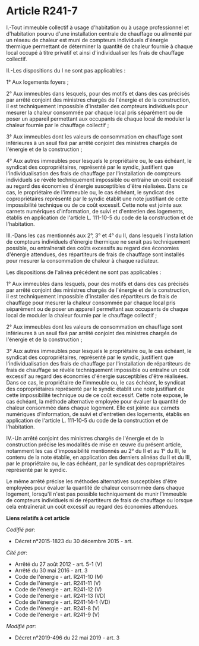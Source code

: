 # Article R241-7

I.-Tout immeuble collectif à usage d'habitation ou à usage professionnel et d'habitation pourvu d'une installation centrale
de chauffage ou alimenté par un réseau de chaleur est muni de compteurs individuels d'énergie thermique permettant de
déterminer la quantité de chaleur fournie à chaque local occupé à titre privatif et ainsi d'individualiser les frais de
chauffage collectif.

II.-Les dispositions du I ne sont pas applicables :

1° Aux logements foyers ;

2° Aux immeubles dans lesquels, pour des motifs et dans des cas précisés par arrêté conjoint des ministres chargés de
l'énergie et de la construction, il est techniquement impossible d'installer des compteurs individuels pour mesurer la
chaleur consommée par chaque local pris séparément ou de poser un appareil permettant aux occupants de chaque local de
moduler la chaleur fournie par le chauffage collectif ;

3° Aux immeubles dont les valeurs de consommation en chauffage sont inférieures à un seuil fixé par arrêté conjoint des
ministres chargés de l'énergie et de la construction ;

4° Aux autres immeubles pour lesquels le propriétaire ou, le cas échéant, le syndicat des copropriétaires, représenté par le
syndic, justifient que l'individualisation des frais de chauffage par l'installation de compteurs individuels se révèle
techniquement impossible ou entraîne un coût excessif au regard des économies d'énergie susceptibles d'être réalisées. Dans
ce cas, le propriétaire de l'immeuble ou, le cas échéant, le syndicat des copropriétaires représenté par le syndic établit
une note justifiant de cette impossibilité technique ou de ce coût excessif. Cette note est jointe aux carnets numériques
d'information, de suivi et d'entretien des logements, établis en application de l'article L. 111-10-5 du code de la
construction et de l'habitation.      

III.-Dans les cas mentionnés aux 2°, 3° et 4° du II, dans lesquels l'installation de compteurs individuels d'énergie
thermique ne serait pas techniquement possible, ou entraînerait des coûts excessifs au regard des économies d'énergie
attendues, des répartiteurs de frais de chauffage sont installés pour mesurer la consommation de chaleur à chaque radiateur.

Les dispositions de l'alinéa précédent ne sont pas applicables :

1° Aux immeubles dans lesquels, pour des motifs et dans des cas précisés par arrêté conjoint des ministres chargés de
l'énergie et de la construction, il est techniquement impossible d'installer des répartiteurs de frais de chauffage pour
mesurer la chaleur consommée par chaque local pris séparément ou de poser un appareil permettant aux occupants de chaque
local de moduler la chaleur fournie par le chauffage collectif ;

2° Aux immeubles dont les valeurs de consommation en chauffage sont inférieures à un seuil fixé par arrêté conjoint des
ministres chargés de l'énergie et de la construction ;

3° Aux autres immeubles pour lesquels le propriétaire ou, le cas échéant, le syndicat des copropriétaires, représenté par le
syndic, justifient que l'individualisation des frais de chauffage par l'installation de répartiteurs de frais de chauffage se
révèle techniquement impossible ou entraîne un coût excessif au regard des économies d'énergie susceptibles d'être réalisées.
Dans ce cas, le propriétaire de l'immeuble ou, le cas échéant, le syndicat des copropriétaires représenté par le syndic
établit une note justifiant de cette impossibilité technique ou de ce coût excessif. Cette note expose, le cas échéant, la
méthode alternative employée pour évaluer la quantité de chaleur consommée dans chaque logement. Elle est jointe aux carnets
numériques d'information, de suivi et d'entretien des logements, établis en application de l'article L. 111-10-5 du code de
la construction et de l'habitation.

IV.-Un arrêté conjoint des ministres chargés de l'énergie et de la construction précise les modalités de mise en œuvre du
présent article, notamment les cas d'impossibilité mentionnés au 2° du II et au 1° du III, le contenu de la note établie, en
application des derniers alinéas du II et du III, par le propriétaire ou, le cas échéant, par le syndicat des copropriétaires
représenté par le syndic.

Le même arrêté précise les méthodes alternatives susceptibles d'être employées pour évaluer la quantité de chaleur consommée
dans chaque logement, lorsqu'il n'est pas possible techniquement de munir l'immeuble de compteurs individuels ni de
répartiteurs de frais de chauffage ou lorsque cela entraînerait un coût excessif au regard des économies attendues.

**Liens relatifs à cet article**

_Codifié par_:

  - Décret n°2015-1823 du 30 décembre 2015 - art.

_Cité par_:

  - Arrêté du 27 août 2012 - art. 5-1 (V)
  - Arrêté du 30 mai 2016 - art. 3
  - Code de l'énergie - art. R241-10 (M)
  - Code de l'énergie - art. R241-11 (V)
  - Code de l'énergie - art. R241-12 (V)
  - Code de l'énergie - art. R241-13 (VD)
  - Code de l'énergie - art. R241-14-1 (VD)
  - Code de l'énergie - art. R241-8 (V)
  - Code de l'énergie - art. R241-9 (V)

_Modifié par_:

  - Décret n°2019-496 du 22 mai 2019 - art. 3

